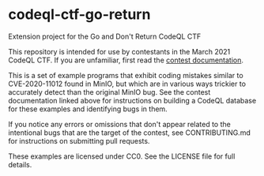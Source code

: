 # codeql-ctf-go-return
Extension project for the Go and Don't Return CodeQL CTF

This repository is intended for use by contestants in the March 2021 CodeQL CTF. If you are unfamiliar, first read the [contest documentation](https://securitylab.github.com/ctf/go-and-dont-return).

This is a set of example programs that exhibit coding mistakes similar to CVE-2020-11012 found in MinIO, but which are in various ways trickier to accurately detect than the original MinIO bug. See the contest documentation linked above for instructions on building a CodeQL database for these examples and identifying bugs in them.

If you notice any errors or omissions that don't appear related to the intentional bugs that are the target of the contest, see CONTRIBUTING.md for instructions on submitting pull requests.

These examples are licensed under CC0. See the LICENSE file for full details.
